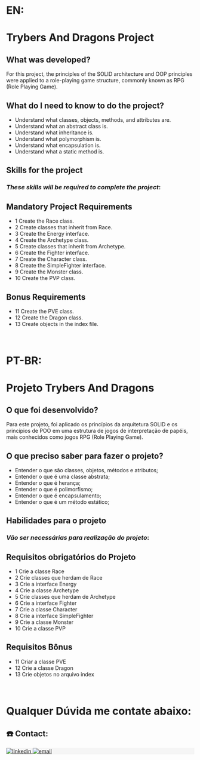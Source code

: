# EN:
# Trybers And Dragons Project


## What was developed?
For this project, the principles of the SOLID architecture and OOP principles were applied to a role-playing game structure, commonly known as RPG (Role Playing Game).

## What do I need to know to do the project?

- Understand what classes, objects, methods, and attributes are.
- Understand what an abstract class is.
- Understand what inheritance is.
- Understand what polymorphism is.
- Understand what encapsulation is.
- Understand what a static method is.

## Skills for the project

### _These skills will be required to complete the project_:

## Mandatory Project Requirements

- 1 Create the Race class.
- 2 Create classes that inherit from Race.
- 3 Create the Energy interface.
- 4 Create the Archetype class.
- 5 Create classes that inherit from Archetype.
- 6 Create the Fighter interface.
- 7 Create the Character class.
- 8 Create the SimpleFighter interface.
- 9 Create the Monster class.
- 10 Create the PVP class.

## Bonus Requirements

- 11 Create the PVE class.
- 12 Create the Dragon class.
- 13 Create objects in the index file.
<br><br><br>

# PT-BR:
# Projeto Trybers And Dragons
## O que foi desenvolvido?
Para este projeto, foi aplicado os princípios da arquitetura SOLID e os princípios de POO em uma estrutura de jogos de interpretação de papéis, mais conhecidos como jogos RPG (Role Playing Game).

## O que preciso saber para fazer o projeto?

- Entender o que são classes, objetos, métodos e atributos;
- Entender o que é uma classe abstrata;
- Entender o que é herança;
- Entender o que é polimorfismo;
- Entender o que é encapsulamento;
- Entender o que é um método estático;

## Habilidades para o projeto

### _Vão ser necessárias para realização do projeto_:

## Requisitos obrigatórios do Projeto

- 1 Crie a classe Race
- 2 Crie classes que herdam de Race
- 3 Crie a interface Energy
- 4 Crie a classe Archetype
- 5 Crie classes que herdam de Archetype
- 6 Crie a interface Fighter
- 7 Crie a classe Character
- 8 Crie a interface SimpleFighter
- 9 Crie a classe Monster
- 10 Crie a classe PVP

## Requisitos Bônus

- 11 Criar a classe PVE
- 12 Crie a classe Dragon
- 13 Crie objetos no arquivo index
<br><br><br>
# Qualquer Dúvida me contate abaixo:
## :phone: Contact:
<section>
  <p style="background-color:#f5f5f5" class="connection-container">
    <a href="https://www.linkedin.com/in/bruno-m-souza/" target="_blank">
      <img src="https://img.shields.io/badge/LinkedIn-0077B5?style=for-the-badge&logo=linkedin&logoColor=white" alt="linkedin" />
    </a>
    <a href="mailto:bmsouza88@gmail.com" target="_blank">
      <img src="https://img.shields.io/badge/Gmail-D14836?style=for-the-badge&logo=gmail&logoColor=white" alt="email" />
    </a>
  </p>
</section>
